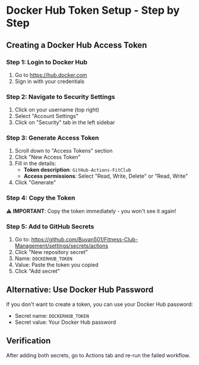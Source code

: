 # Docker Hub Token Setup - Step by Step

## Creating a Docker Hub Access Token

### Step 1: Login to Docker Hub
1. Go to https://hub.docker.com
2. Sign in with your credentials

### Step 2: Navigate to Security Settings
1. Click on your username (top right)
2. Select "Account Settings"
3. Click on "Security" tab in the left sidebar

### Step 3: Generate Access Token
1. Scroll down to "Access Tokens" section
2. Click "New Access Token"
3. Fill in the details:
   - **Token description**: `GitHub-Actions-FitClub`
   - **Access permissions**: Select "Read, Write, Delete" or "Read, Write"
4. Click "Generate"

### Step 4: Copy the Token
⚠️ **IMPORTANT**: Copy the token immediately - you won't see it again!

### Step 5: Add to GitHub Secrets
1. Go to: https://github.com/Buvan501/Fitness-Club-Management/settings/secrets/actions
2. Click "New repository secret"
3. Name: `DOCKERHUB_TOKEN`
4. Value: Paste the token you copied
5. Click "Add secret"

## Alternative: Use Docker Hub Password
If you don't want to create a token, you can use your Docker Hub password:
- Secret name: `DOCKERHUB_TOKEN`
- Secret value: Your Docker Hub password

## Verification
After adding both secrets, go to Actions tab and re-run the failed workflow.
